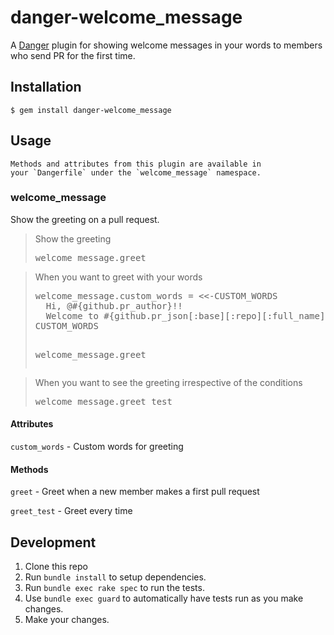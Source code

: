# danger-welcome_message

A [Danger](https://github.com/danger/danger) plugin for showing welcome messages in your words to members who send PR for the first time.

## Installation

    $ gem install danger-welcome_message

## Usage

    Methods and attributes from this plugin are available in
    your `Dangerfile` under the `welcome_message` namespace.

### welcome_message

Show the greeting on a pull request.

<blockquote>Show the greeting
  <pre>welcome_message.greet</pre>
</blockquote>

<blockquote>When you want to greet with your words
  <pre>welcome_message.custom_words = <<-CUSTOM_WORDS
  Hi, @#{github.pr_author}!!
  Welcome to #{github.pr_json[:base][:repo][:full_name]}! Thanks so much for joining us.
CUSTOM_WORDS

welcome_message.greet</pre>
</blockquote>

<blockquote>When you want to see the greeting irrespective of the conditions
  <pre>welcome_message.greet_test</pre>
</blockquote>

#### Attributes

`custom_words` - Custom words for greeting

#### Methods

`greet` - Greet when a new member makes a first pull request

`greet_test` - Greet every time

## Development

1. Clone this repo
2. Run `bundle install` to setup dependencies.
3. Run `bundle exec rake spec` to run the tests.
4. Use `bundle exec guard` to automatically have tests run as you make changes.
5. Make your changes.
